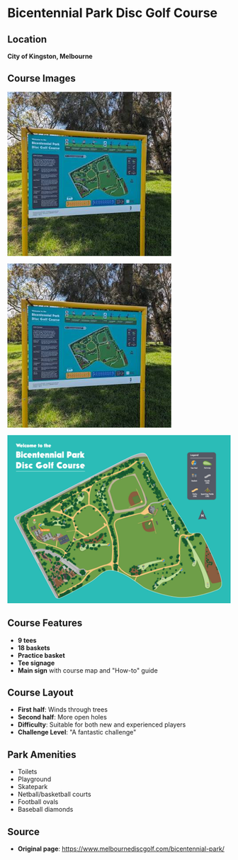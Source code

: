 # Bicentennial Park Disc Golf Course

## Location
**City of Kingston, Melbourne**

## Course Images
![Course Thumbnail](course-thumbnail.jpg)

![Course Photo](course-photo.jpg)

![Course Map](course-map.jpg)

## Course Features
- **9 tees**
- **18 baskets**
- **Practice basket**
- **Tee signage**
- **Main sign** with course map and "How-to" guide

## Course Layout
- **First half**: Winds through trees
- **Second half**: More open holes
- **Difficulty**: Suitable for both new and experienced players
- **Challenge Level**: "A fantastic challenge"

## Park Amenities
- Toilets
- Playground
- Skatepark
- Netball/basketball courts
- Football ovals
- Baseball diamonds

## Source
- **Original page**: https://www.melbournediscgolf.com/bicentennial-park/
